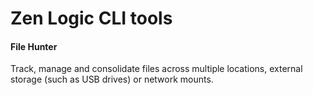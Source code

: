 # Zen Logic CLI tools
#### File Hunter
Track, manage and consolidate files across multiple locations, external storage (such as USB drives) or network mounts.

